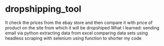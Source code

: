 # dropshipping_tool
It check the prices from the ebay store and then compare it with price of product on the site from which it will be dropshiped
What I learned:
sending email via python
extracting data from excel
comparing data sets
using headless scraping with selenium
using function to shorter my code


